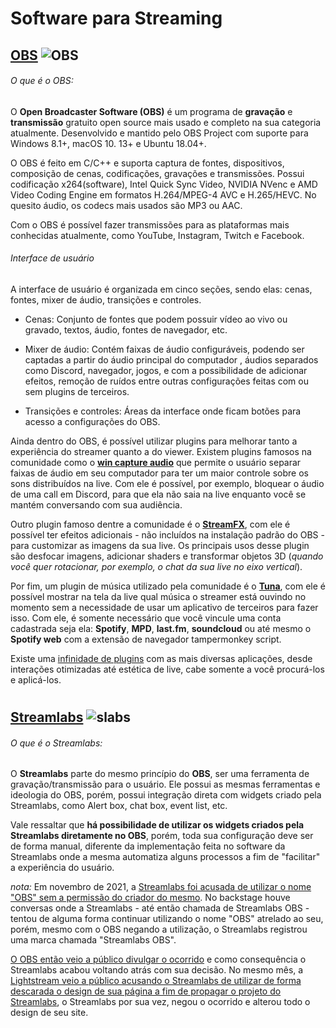 # Software para Streaming

## [OBS](https://obsproject.com/pt-br/download) ![OBS](https://user-images.githubusercontent.com/23579978/184427960-3e5f183f-a9cb-4777-a26c-b0dabc4c20a9.png)

###### O que é o OBS:
O **Open Broadcaster Software (OBS)** é um programa de **gravação** e **transmissão** gratuito open source mais usado
e completo na sua categoria atualmente. Desenvolvido e mantido pelo OBS Project com suporte para Windows 8.1+, macOS 10.
13+ e Ubuntu 18.04+.

O OBS é feito em C/C++ e suporta captura de fontes, dispositivos, composição de cenas, codificações, gravações e transmissões.
Possui codificação x264(software), Intel Quick Sync Video, NVIDIA NVenc e AMD Video Coding Engine em formatos H.264/MPEG-4 AVC e H.265/HEVC.
No quesito áudio, os codecs mais usados são MP3 ou AAC.

Com o OBS é possível fazer transmissões para as plataformas mais conhecidas atualmente, como YouTube, Instagram, Twitch e Facebook.

###### Interface de usuário
A interface de usuário é organizada em cinco seções, sendo elas: cenas, fontes, mixer de áudio, transições e controles.
- Cenas: Conjunto de fontes que podem possuir vídeo ao vivo ou gravado, textos, áudio, fontes de navegador, etc.


- Mixer de áudio: Contém faixas de áudio configuráveis, podendo ser captadas a partir do áudio principal do computador
, áudios separados como Discord, navegador, jogos, e com a possibilidade de adicionar efeitos, remoção de ruídos entre 
outras configurações feitas com ou sem plugins de terceiros.


- Transições e controles: Áreas da interface onde ficam botões para acesso a configurações do OBS.

Ainda dentro do OBS, é possível utilizar plugins para melhorar tanto a experiência do streamer quanto a do viewer.
Existem plugins famosos na comunidade como o [**win capture audio**](https://obsproject.com/forum/resources/win-capture-audio.1338/) que permite o usuário separar faixas de áudio em seu 
computador para ter um maior controle sobre os sons distribuídos na live. Com ele é possível, por exemplo, bloquear o áudio
de uma call em Discord, para que ela não saia na live enquanto você se mantém conversando com sua audiência.

Outro plugin famoso dentre a comunidade é o [**StreamFX**](https://obsproject.com/forum/resources/streamfx-for-obs%C2%AE-studio.578/), com ele é possível ter efeitos adicionais - não incluídos na instalação padrão do OBS -
para customizar as imagens da sua live. Os principais usos desse plugin são desfocar imagens, adicionar shaders e transformar 
objetos 3D (_quando você quer rotacionar, por exemplo, o chat da sua live no eixo vertical_).

Por fim, um plugin de música utilizado pela comunidade é o [**Tuna**](https://obsproject.com/forum/resources/tuna.843/), com ele é possível mostrar na tela da live qual música
o streamer está ouvindo no momento sem a necessidade de usar um aplicativo de terceiros para fazer isso. Com ele, é somente
necessário que você vincule uma conta cadastrada seja ela: **Spotify**, **MPD**, **last.fm**, **soundcloud** ou até mesmo o **Spotify web** com a
extensão de navegador tampermonkey script.

Existe uma [infinidade de plugins](https://obsproject.com/forum/list/plugins.35/) com as mais diversas aplicações, desde interações otimizadas até estética de live, cabe somente
a você procurá-los e aplicá-los.

#


## [Streamlabs](https://streamlabs.com/) ![slabs](https://user-images.githubusercontent.com/23579978/184428075-afb4e17e-4476-4474-b3d8-130cb9612c5d.png)

###### O que é o Streamlabs:
O **Streamlabs** parte do mesmo princípio do **OBS**, ser uma ferramenta de gravação/transmissão para o usuário. Ele possui
as mesmas ferramentas e ideologia do OBS, porém, possui integração direta com widgets criado pela Streamlabs, como Alert box,
chat box, event list, etc.

Vale ressaltar que **há possibilidade de utilizar os widgets criados pela Streamlabs diretamente no OBS**, porém, toda sua
configuração deve ser de forma manual, diferente da implementação feita no software da Streamlabs onde a mesma automatiza
alguns processos a fim de "facilitar" a experiência do usuário.

_nota:_ Em novembro de 2021, a [Streamlabs foi acusada de utilizar o nome "OBS" sem a permissão do criador do mesmo](https://www.invenglobal.com/articles/15737/obs-project-accuses-streamlabs-of-stealing-their-name-and-trademark).
No backstage houve conversas onde a Streamlabs - até então chamada de Streamlabs OBS - tentou de alguma forma continuar
utilizando o nome "OBS" atrelado ao seu, porém, mesmo com o OBS negando a utilização, o Streamlabs registrou uma marca
chamada "Streamlabs OBS".

[O OBS então veio a público divulgar o ocorrido](https://twitter.com/OBSProject/status/1460782968633499651) e como consequência o Streamlabs acabou voltando atrás com sua decisão.
No mesmo mês, a [Lightstream veio a público acusando o Streamlabs de utilizar de forma descarada o design de sua página
a fim de propagar o projeto do Streamlabs](https://twitter.com/Lightstream/status/1460709404609757185), o Streamlabs por sua vez, negou o ocorrido e alterou todo o design de seu site.